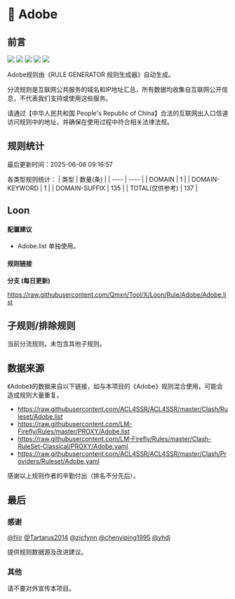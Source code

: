 # 🧸 Adobe

## 前言

![](https://shields.io/badge/-移除重复规则-ff69b4) ![](https://shields.io/badge/-DOMAIN与DOMAIN--SUFFIX合并-green) ![](https://shields.io/badge/-DOMAIN--SUFFIX间合并-critical) ![](https://shields.io/badge/-DOMAIN--SUFFIX与DOMAIN--KEYWORD合并-blue) ![](https://shields.io/badge/-IP--CIDR(6)合并-blueviolet) 

Adobe规则由《RULE GENERATOR 规则生成器》自动生成。

分流规则是互联网公共服务的域名和IP地址汇总，所有数据均收集自互联网公开信息，不代表我们支持或使用这些服务。

请通过【中华人民共和国 People's Republic of China】合法的互联网出入口信道访问规则中的地址，并确保在使用过程中符合相关法律法规。

## 规则统计

最后更新时间：2025-06-06 09:16:57

各类型规则统计：
| 类型 | 数量(条)  | 
| ---- | ----  |
| DOMAIN | 1  | 
| DOMAIN-KEYWORD | 1  | 
| DOMAIN-SUFFIX | 135  | 
| TOTAL(仅供参考) | 137  | 


## Loon 

#### 配置建议
- Adobe.list 单独使用。

#### 规则链接
**分支 (每日更新)**

https://raw.githubusercontent.com/Qmxn/Tool/X/Loon/Rule/Adobe/Adobe.list











## 子规则/排除规则


当前分流规则，未包含其他子规则。

## 数据来源

《Adobe》的数据来自以下链接，如与本项目的《Adobe》规则混合使用，可能会造成规则大量重复。

- https://raw.githubusercontent.com/ACL4SSR/ACL4SSR/master/Clash/Ruleset/Adobe.list
- https://raw.githubusercontent.com/LM-Firefly/Rules/master/PROXY/Adobe.list
- https://raw.githubusercontent.com/LM-Firefly/Rules/master/Clash-RuleSet-Classical/PROXY/Adobe.yaml
- https://raw.githubusercontent.com/ACL4SSR/ACL4SSR/master/Clash/Providers/Ruleset/Adobe.yaml


感谢以上规则作者的辛勤付出（排名不分先后）。

## 最后

### 感谢

[@fiiir](https://github.com/fiiir) [@Tartarus2014](https://github.com/Tartarus2014) [@zjcfynn](https://github.com/zjcfynn) [@chenyiping1995](https://github.com/chenyiping1995) [@vhdj](https://github.com/vhdj)

提供规则数据源及改进建议。

### 其他

请不要对外宣传本项目。